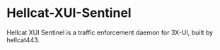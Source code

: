 # Hellcat-XUI-Sentinel
Hellcat XUI Sentinel is a traffic enforcement daemon for 3X-UI, built by hellcat443.
